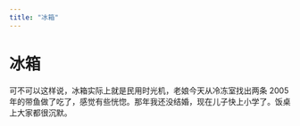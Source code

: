 ```yaml
---
title: "冰箱"
---
```

# 冰箱

可不可以这样说，冰箱实际上就是民用时光机，老娘今天从冷冻室找出两条 2005 年的带鱼做了吃了，感觉有些恍惚。那年我还没结婚，现在儿子快上小学了。饭桌上大家都很沉默。

